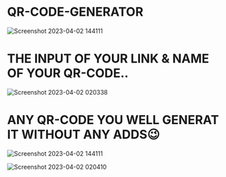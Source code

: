 # QR-CODE-GENERATOR


![Screenshot 2023-04-02 144111](https://user-images.githubusercontent.com/90656786/229353567-fdf0530e-487c-43ff-a993-9454ea53104d.png)




# THE INPUT OF YOUR LINK & NAME OF YOUR QR-CODE..


![Screenshot 2023-04-02 020338](https://user-images.githubusercontent.com/90656786/229353488-a72466f0-768e-4c02-aab7-6f60d817f630.png)



# ANY QR-CODE YOU WELL GENERAT IT WITHOUT ANY ADDS😉


![Screenshot 2023-04-02 144111](https://user-images.githubusercontent.com/90656786/229353509-0fc46421-8181-41fb-ad68-c9ab2852a844.png)


![Screenshot 2023-04-02 020410](https://user-images.githubusercontent.com/90656786/229353519-6ee19831-451f-45e3-a36a-18cb64ed8ee9.png)




